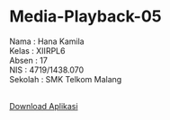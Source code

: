 # Media-Playback-05

<p>Nama : Hana Kamila<br>
Kelas : XIIRPL6<br>
Absen : 17<br>
NIS : 4719/1438.070<br>
Sekolah : SMK Telkom Malang<br><br>

[Download Aplikasi](https://drive.google.com/file/d/0B2MuypDY7_rWMVJUeURnS1psbWM/view?usp=sharing)
